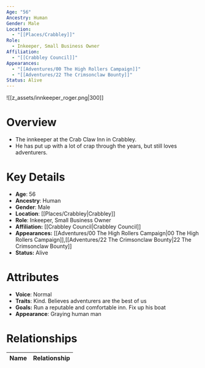```yaml
---
Age: "56"
Ancestry: Human
Gender: Male
Location:
  - "[[Places/Crabbley]]"
Role:
  - Inkeeper, Small Business Owner
Affiliation:
  - "[[Crabbley Council]]"
Appearances:
  - "[[Adventures/00 The High Rollers Campaign]]"
  - "[[Adventures/22 The Crimsonclaw Bounty]]"
Status: Alive
---
```

![[z_assets/innkeeper_roger.png|300]]

# Overview
- The innkeeper at the Crab Claw Inn in Crabbley. 
- He has put up with a lot of crap through the years, but still loves adventurers.

# Key Details
- **Age**: 56
- **Ancestry**: Human
- **Gender**: Male
- **Location**: [[Places/Crabbley\|Crabbley]]
- **Role**: Inkeeper, Small Business Owner
- **Affiliation:** [[Crabbley Council\|Crabbley Council]]
- **Appearances:** [[Adventures/00 The High Rollers Campaign\|00 The High Rollers Campaign]],[[Adventures/22 The Crimsonclaw Bounty\|22 The Crimsonclaw Bounty]]
- **Status:** Alive

# Attributes
- **Voice**: Normal
- **Traits**: Kind. Believes adventurers are the best of us
- **Goals:** Run a reputable and comfortable inn. Fix up his boat
- **Appearance**: Graying human man

# Relationships

| Name  | Relationship |
| ----- | ------------ |
